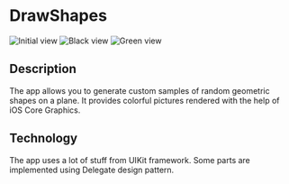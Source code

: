 # DrawShapes

![Initial view](http://i65.tinypic.com/316kyer.png)
![Black view](http://i66.tinypic.com/ogib2e.png)
![Green view](http://i67.tinypic.com/15fnlsm.jpg)


## Description

The app allows you to generate custom samples of random geometric shapes on a plane. It provides colorful pictures rendered with the help of iOS Core Graphics.

## Technology

The app uses a lot of stuff from UIKit framework. Some parts are implemented using Delegate design pattern.
